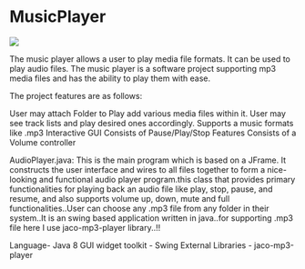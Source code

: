 # MusicPlayer

<img src="MusicPlayer/MusicPlayerUI/src/musicplayerui/images/Capture.JPG">


The music player allows a user to play media file formats. It can be used to play audio files. 
The music player is a software project supporting mp3 media files and has the ability to play them with ease.

The project features are as follows:

User may attach Folder to Play add various media files within it.
User may see track lists and play desired ones accordingly.
Supports a music formats like .mp3
Interactive GUI
Consists of Pause/Play/Stop Features
Consists of a Volume controller

AudioPlayer.java: This is the main program which is based on a JFrame. It constructs the user interface 
and wires to all files together to form a nice-looking and functional audio player program.this class that 
provides primary functionalities for playing back an audio file like play, stop, pause, and resume, and also supports 
volume up, down, mute and full functionalities..User can choose any .mp3 file from any folder in their system..It is an
swing based application written in java..for supporting .mp3 file here I use jaco-mp3-player library..!!

Language- Java 8
GUI widget toolkit - Swing
External Libraries - jaco-mp3-player

